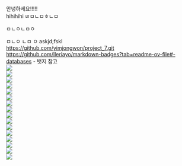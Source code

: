 안녕하세요!!!!!  <br>
hihihihi
ㄶㅁㄴㅁㅎㄴㅁ

ㅁㄴㅇㄴㅁㅇ

ㅁㄴㅇ
ㄴㅁ
ㅇ
askjd;fskl  <br>
https://github.com/yimjongwon/project_7.git <br>
https://github.com/Ileriayo/markdown-badges?tab=readme-ov-file#-databases - 뱃지 참고 <br>
  <img src="https://img.shields.io/badge/java-007396?style=flat-square&logo=java&logoColor=white"/><br>       <!-- 자바 -->
  <img src="https://img.shields.io/badge/python-3776AB?style=flat-square&logo=python&logoColor=white"/>        <!-- 파이썬 -->        
  <img src="https://img.shields.io/badge/html5-E34F26?style=flat-square&logo=html5&logoColor=white"/><br>    <!-- HTML -->
  <img src="https://img.shields.io/badge/css-1572B6?style=flat-square&logo=css3&logoColor=white"/><br>          <!-- CSS -->
  <img src="https://img.shields.io/badge/Javascript-ffb13b?style=flat-square&logo=javascript&logoColor=white"/><br>    <!-- 자바스크립트 -->
  <img src="https://img.shields.io/badge/mysql-4479A1?style=flat-square&logo=mysql&logoColor=white"/><br>
  <img src="https://img.shields.io/badge/sqlite-4169E1?style=flat-square&logo=sqlite&logoColor=white"/><br>
  <img src="https://img.shields.io/badge/spring-6DB33F?style=flat-square&logo=spring&logoColor=white"/><br>         <!-- 스프링 -->
  <img src="https://img.shields.io/badge/SpringBoot-6DB33F?style=flat-square&logo=SpringBoot&logoColor=white"/><br>     <!-- 스프링부트 -->
  <img src="https://img.shields.io/badge/linux-FCC624?style=flat-square&logo=linux&logoColor=black"/><br>       <!-- 리눅스 -->
  <img src="https://img.shields.io/badge/amazonaws-232F3E?style=flat-square&logo=amazonaws&logoColor=white"/><br>  <!-- AWS -->
  <img src="https://img.shields.io/badge/apache tomcat-F8DC75?style=flat-square&logo=apachetomcat&logoColor=white"/><br> <!-- 아파치 -->
  <img src="https://img.shields.io/badge/github-181717?style=flat-square&logo=github&logoColor=white"><br>           <!-- 깃헙 -->
  <img src="https://img.shields.io/badge/git-F05032?style=flat-square&logo=git&logoColor=white"><br>           <!-- 깃 -->
  <img src="https://img.shields.io/badge/figma-%23F24E1E.svg?style=for-the-badge&logo=figma&logoColor=white"><br>   <!-- 피그마 -->
  <img src="https://img.shields.io/badge/bootstrap-%238511FA.svg?style=for-the-badge&logo=bootstrap&logoColor=white">  <!-- 부트스트랩 -->

